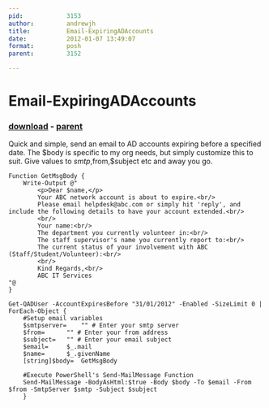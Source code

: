 ```yaml
---
pid:            3153
author:         andrewjh
title:          Email-ExpiringADAccounts
date:           2012-01-07 13:49:07
format:         posh
parent:         3152

---
```


# Email-ExpiringADAccounts

### [download](Scripts\3153.ps1) - [parent](Scripts\3152.md)

Quick and simple, send an email to AD accounts expiring before a specified date.  The $body is specific to my org needs, but simply customize this to suit.  Give values to $smtp,$from,$subject etc and away you go.

```posh
Function GetMsgBody {
	Write-Output @"
		<p>Dear $name,</p>
		Your ABC network account is about to expire.<br/>
		Please email helpdesk@abc.com or simply hit 'reply', and include the following details to have your account extended.<br/>
		<br/>
		Your name:<br/>
		The department you currently volunteer in:<br/>
		The staff supervisor's name you currently report to:<br/>
		The current status of your involvement with ABC (Staff/Student/Volunteer):<br/>
		<br/>
		Kind Regards,<br/>
		ABC IT Services
"@
}

Get-QADUser -AccountExpiresBefore "31/01/2012" -Enabled -SizeLimit 0 | ForEach-Object {
	#Setup email variables
	$smtpserver=	"" # Enter your smtp server
	$from=		"" # Enter your from address
	$subject=	"" # Enter your email subject
	$email=		$_.mail
	$name=		$_.givenName
	[string]$body=	GetMsgBody
	
	#Execute PowerShell's Send-MailMessage Function
	Send-MailMessage -BodyAsHtml:$true -Body $body -To $email -From $from -SmtpServer $smtp -Subject $subject
	}
```
